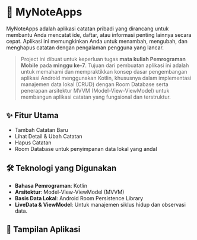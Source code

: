 # 📱 MyNoteApps

MyNoteApps adalah aplikasi catatan pribadi yang dirancang untuk membantu Anda mencatat ide, daftar, atau informasi penting lainnya secara cepat. Aplikasi ini memungkinkan Anda untuk menambah, mengubah, dan menghapus catatan dengan pengalaman pengguna yang lancar.

> Project ini dibuat untuk keperluan tugas **mata kuliah Pemrograman Mobile** pada **minggu ke-7**. Tujuan dari pembuatan aplikasi ini adalah untuk memahami dan mempraktikkan  konsep dasar pengembangan aplikasi Android menggunakan Kotlin, khususnya dalam implementasi manajemen data lokal (CRUD) dengan Room Database serta penerapan arsitektur MVVM (Model-View-ViewModel) untuk membangun aplikasi catatan yang fungsional dan terstruktur.

## ✨ Fitur Utama

* Tambah Catatan Baru
* Lihat Detail & Ubah Catatan
* Hapus Catatan
* Room Database untuk penyimpanan data lokal yang andal

## 🛠️ Teknologi yang Digunakan

* **Bahasa Pemrograman**: Kotlin
* **Arsitektur**: Model-View-ViewModel (MVVM)
* **Basis Data Lokal**: Android Room Persistence Library
* **LiveData & ViewModel**: Untuk manajemen siklus hidup dan observasi data.

## 📸 Tampilan Aplikasi
